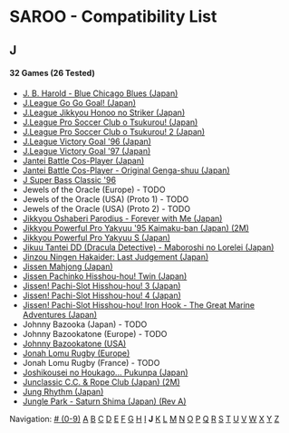 # SAROO - Compatibility List

## J

#### 32 Games (26 Tested)

- [J. B. Harold - Blue Chicago Blues (Japan)](../../Regions/Japan/T-5302G/01/README.md)
- [J.League Go Go Goal! (Japan)](../../Regions/Japan/T-3602G/README.md)
- [J.League Jikkyou Honoo no Striker (Japan)](../../Regions/Japan/T-9528G/01/README.md)
- [J.League Pro Soccer Club o Tsukurou! (Japan)](../../Regions/Japan/GS-9034/01/README.md)
- [J.League Pro Soccer Club o Tsukurou! 2 (Japan)](../../Regions/Japan/GS-9168/01/README.md)
- [J.League Victory Goal '96 (Japan)](../../Regions/Japan/GS-9048/01/README.md)
- [J.League Victory Goal '97 (Japan)](../../Regions/Japan/GS-9140/01/README.md)
- [Jantei Battle Cos-Player (Japan)](../../Regions/Japan/T-34601G/01/README.md)
- [Jantei Battle Cos-Player - Original Genga-shuu (Japan)](../../Regions/Japan/T-3466106553/01/README.md)
- [J Super Bass Classic '96](../../Regions/Japan/T-18707G/01/README.md)
- Jewels of the Oracle (Europe) - TODO
- Jewels of the Oracle (USA) (Proto 1) - TODO
- Jewels of the Oracle (USA) (Proto 2) - TODO
- [Jikkyou Oshaberi Parodius - Forever with Me (Japan)](../../Regions/Japan/T-9513G/01/README.md)
- [Jikkyou Powerful Pro Yakyuu '95 Kaimaku-ban (Japan) (2M)](../../Regions/Japan/T-9502G/01/README.md)
- [Jikkyou Powerful Pro Yakyuu S (Japan)](../../Regions/Japan/T-9523G/01/README.md)
- [Jikuu Tantei DD (Dracula Detective) - Maboroshi no Lorelei (Japan)](../../Regions/Japan/T-2103G/01/README.md)
- [Jinzou Ningen Hakaider: Last Judgement (Japan)](../../Regions/Japan/GS-9088/01/README.md)
- [Jissen Mahjong (Japan)](../../Regions/Japan/T-15002G/01/README.md)
- [Jissen Pachinko Hisshou-hou! Twin (Japan)](../../Regions/Japan/T-2407G/01/README.md)
- [Jissen! Pachi-Slot Hisshou-hou! 3 (Japan)](../../Regions/Japan/T-2401G/01/README.md)
- [Jissen! Pachi-Slot Hisshou-hou! 4 (Japan)](../../Regions/Japan/T-2406G/01/README.md)
- [Jissen! Pachi-Slot Hisshou-hou! Iron Hook - The Great Marine Adventures (Japan)](../../Regions/Japan/T-2404G/01/README.md)
- Johnny Bazooka (Japan) - TODO
- Johnny Bazookatone (Europe) - TODO
- [Johnny Bazookatone (USA)](../../Regions/USA/T-7909H/01/README.md)
- [Jonah Lomu Rugby (Europe)](../../Regions/Europe/T-12003H50/01/README.md)
- Jonah Lomu Rugby (France) - TODO
- [Joshikousei no Houkago... Pukunpa (Japan)](../../Regions/Japan/T-16802G/01/README.md)
- [Junclassic C.C. & Rope Club (Japan) (2M)](../../Regions/Japan/T-11403G/01/README.md)
- [Jung Rhythm (Japan)](../../Regions/Japan/T-16607G/01/README.md)
- [Jungle Park - Saturn Shima (Japan) (Rev A)](../../Regions/Japan/T-18008G/01/README.md)

Navigation:
[# (0-9)](./09.md) [A](./A.md) [B](./B.md) [C](./C.md) [D](./D.md) [E](./E.md) [F](./F.md) [G](./G.md) [H](./H.md) [I](./I.md) **J** [K](./K.md) [L](./L.md) [M](./M.md) [N](./N.md) [O](./O.md) [P](./P.md) [Q](./Q.md) [R](./R.md) [S](./S.md) [T](./T.md) [U](./U.md) [V](./V.md) [W](./W.md) [X](./X.md) [Y](./Y.md) [Z](./Z.md)
